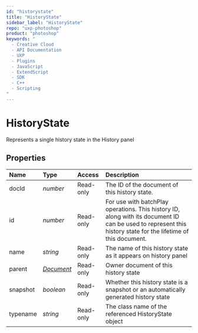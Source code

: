 ```yaml
---
id: "historystate"
title: "HistoryState"
sidebar_label: "HistoryState"
repo: "uxp-photoshop"
product: "photoshop"
keywords: "
  - Creative Cloud
  - API Documentation
  - UXP
  - Plugins
  - JavaScript
  - ExtendScript
  - SDK
  - C++
  - Scripting
"
---
```


# HistoryState

Represents a single history state in the History panel

## Properties

| Name | Type | Access | Description |
| :------ | :------ | :------ | :------ |
| docId | *number* | Read-only | The ID of the document of this history state. |
| id | *number* | Read-only | For use with batchPlay operations. This history ID, along with its document ID can be used to represent this history state for the lifetime of this document. |
| name | *string* | Read-only | The name of this history state as it appears on history panel |
| parent | [*Document*](/ps_reference/classes/document/) | Read-only | Owner document of this history state |
| snapshot | *boolean* | Read-only | Whether this history state is a snapshot or an automatically generated history state |
| typename | *string* | Read-only | The class name of the referenced HistoryState object |
